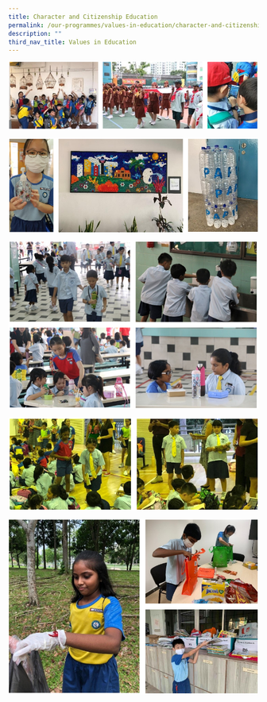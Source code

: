 ```yaml
---
title: Character and Citizenship Education
permalink: /our-programmes/values-in-education/character-and-citizenship-education
description: ""
third_nav_title: Values in Education
---
```

![National Education-Social Studies (NE-SS)](/images/National%20Education-Social%20Studies%20(NE-SS).png)

![Project Work (PW)](/images/Project%20Work%20(PW).png)

![Student Management (SM) and her Guidance curriculum](/images/Student%20Management%20(SM)%20and%20her%20Guidance%20curriculum.png)

![Student Leadership (SL)](/images/Student%20Leadership%20(SL).png)

![Values-in-Action (VIA)](/images/Values-in-Action%20(VIA).png)